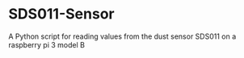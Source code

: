 # SDS011-Sensor
A Python script for reading values from the dust sensor SDS011 on a raspberry pi 3 model B

